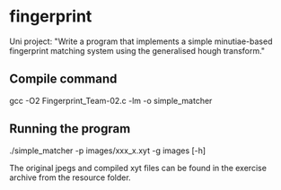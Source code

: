 # fingerprint
Uni project: "Write a program that implements a simple minutiae-based fingerprint matching system using the generalised hough transform."

## Compile command
gcc -O2 Fingerprint_Team-02.c -lm -o simple_matcher

## Running the program
./simple_matcher -p images/xxx_x.xyt -g images [-h]

The original jpegs and compiled xyt files can be found in the exercise archive from the resource folder.